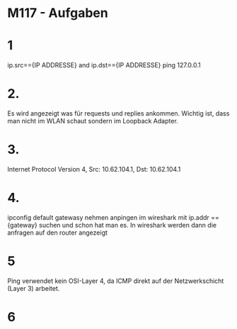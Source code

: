 # M117 - Aufgaben

# 1

ip.src=={IP ADDRESSE} and ip.dst=={IP ADDRESSE}
      ping 127.0.0.1 
      
# 2.  
Es wird angezeigt was für requests und replies ankommen. Wichtig ist, dass man nicht im WLAN schaut sondern im Loopback Adapter.

# 3. 
Internet Protocol Version 4, Src: 10.62.104.1, Dst: 10.62.104.1

# 4. 
ipconfig default gatewasy nehmen anpingen im wireshark mit ip.addr == {gateway} suchen und schon hat man es. In wireshark werden dann die anfragen auf den router angezeigt

# 5
Ping verwendet kein OSI-Layer 4, da ICMP direkt auf der Netzwerkschicht (Layer 3) arbeitet.

# 6


